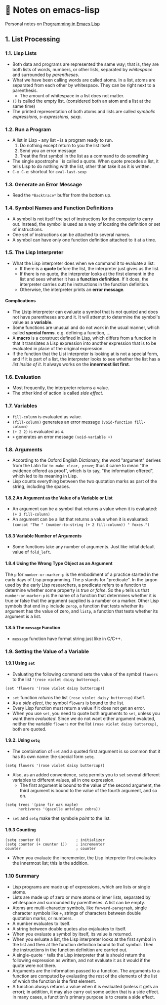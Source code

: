 # :art: Notes on emacs-lisp

 Personal notes on [Programming in Emacs
 Lisp](https://www.gnu.org/software/emacs/manual/html_node/eintr/index.html#Top)

## 1. List Processing
### 1.1. Lisp Lists
 + Both data and programs are represented the same way; that is, they
   are both lists of words, numbers, or other lists, separated by
   *whitespace* and surrounded by *parentheses*.
 + What we have been calling words are called atoms. In a list, atoms
   are separated from each other by whitespace. They can be right next
   to a parenthesis.
   + The amount of whitespace in a list does not matter.
 + `()` is called the empty list. (considered both an atom and a list
   at the same time)
 + The printed representation of both atoms and lists are called
   *symbolic expressions*, *s-expressions*, *sexp*.

### 1.2. Run a Program
 + A list in Lisp - any list - is a program ready to run.
   1. Do nothing except return to you the list itself
   2. Send you an error message
   3. Treat the first symbol in the list as a command to do something
 + The single apostrophe \` is called a quote. When quote precedes a
   list, it tells Lisp to do nothing with the list, other than take it
   as it is written.
 + `C-x C-e`: shortcut for `eval-last-sexp`

### 1.3. Generate an Error Message
 + Read the `*Backtrace*` buffer from the bottom up.

### 1.4. Symbol Names and Function Definitions
 + A symbol is not itself the set of instructions for the computer to
   carry out. Instead, the symbol is used as a way of locating the
   definition or set of instructions.
 + One set of instructions can be attached to several names.
 + A symbol can have only one function definition attached to it at a
   time.

### 1.5. The Lisp Interpreter
 + What the Lisp interpreter does when we command it to evaluate a
   list:
   + If there is a **quote** before the list, the interpreter just
     gives us the list.
   + If there is no quote, the interpreter looks at the first element
     in the list and sees whether it has a **function definition**. If
     it does, the interpreter carries outt he instructions in the
     function definition.
   + Otherwise, the interpreter prints an **error message**.
#### Complications
 + The Listp interpreter can evaluate a symbol that is not quoted and
   does not have parentheses around it. It will attempt to determine
   the symbol's value as a **variable**.
 + Some functions are unusual and do not work in the usual manner,
   which called **special forms**. e.g. defining a function, ...
 + A **macro** is a construct defined in Lisp, which differs from a
   function in that it translates a Lisp expression into another
   expression that is to be evaluated in place of the original
   expression.
 + If the function that the List interpreter is looking at is not a
   special form, and if it is part of a list, the interpreter looks to
   see whether the list has a *list inside of it*. It always works on
   the **innermost list first**.

### 1.6. Evaluation
 + Most frequently, the interpreter returns a value.
 + The other kind of action is called *side effect*.


### 1.7. Variables
 + `fill-column` is evaluated as value.
 + `(fill-column)` generates an error message `(void-function
   fill-column)`
 + `(+ 2 2)` is evaluated as `4`.
 + `+` generates an error message `(void-variable +)`

### 1.8. Arguments
 + According to the Oxford English Dictionary, the word "argument"
   derives from the Latin for `to make clear, prove`; thus it came to
   mean "the evidence offered as proof", which is to say, "the
   information offered", which led to its meaning in Lisp.
 + Lisp counts everything between the two quotation marks as part of
   the string, including the spaces.

#### 1.8.2 An Argument as the Value of a Variable or List
 + An argument can be a symbol that returns a value when it is
   evaluated: `(+ 2 fill-column)`
 + An argument can be a list that returns a value when it is
   evaluated: `(concat "The " (number-to-string (+ 2 fill-column)) "
   foxes.")`

#### 1.8.3 Variable Number of Arguments
 + Some functions take any number of arguments. Just like initial
   default value of `fold_left`.

#### 1.8.4 Using the Wrong Type Object as an Argument
 The `p` for `number-or-marker-p` is the embodiment of a practice
 started in the early days of Lisp programming. The `p` stands for
 "predicate". In the jargon used by the early Lisp researchers, a
 predicate refers to a function to determine whether some property is
 *true or false*. So the `p` tells us that `number-or-marker-p` is the
 name of a function that determines whether it is true or false that
 the argument supplied is a number or a marker. Other Lisp symbols
 that end in `p` include `zerop`, a function that tests whether its
 argument has the value of zero, and `listp`, a function that tests
 whether its argument is a list.

#### 1.8.5 The `message` Function
 + `message` function have format string just like in C/C++.

### 1.9. Setting the Value of a Variable
#### 1.9.1 Using `set`
 + Evaluating the following command sets the value of the symbol
   `flowers` to the list `'(rose violet daisy buttercup)`.

``` emacs-lisp
(set 'flowers '(rose violet daisy buttercup))
```

 + `set` function *returns* the list `(rose violet daisy buttercup)`
   itself.
 + As a *side efect*, the symbol `flowers` is bound to the list.
 + Every Lisp function must return a value if it does not get an
   error.
 + When you use `set`, you need to quote both arguments to `set`,
   unless you want them *evaluated*. Since we do not want either
   argument evaluted, neither the variable `flowers` nor the list
   `(rose violet daisy buttercup)`, both are quoted.

#### 1.9.2. Using `setq`
 + The combination of `set` and a quoted first argument is so common
   that it has its own name: the special form `setq`.

``` emacs-lisp
(setq flowers '(rose violet daisy buttercup))
```

 + Also, as an added convenience, `setq` permits you to set several
   different variables to different values, all in one expression.
   + The first argument is bound to the value of the second argument,
     the third argument is bound to the value of the fourth argument,
     and so on.

``` emacs-lisp
(setq trees '(pine fir oak maple)
      herbivores '(gazelle antelope zebra))
```

 + `set` and `setq` make thet symbole *point* to the list.

#### 1.9.3 Counting

``` emacs-lisp
(setq counter 0)                ; initializer
(setq counter (+ counter 1))    ; incrementer
counter                         ; counter
```

 + When you evaluate the incrementer, the Lisp interpreter first
   evaluates the innermost list; this is the addition.

### 1.10 Summary
 + Lisp programs are made up of expressions, which are lists or single
   atoms.
 + Lists are made up of zero or more atoms or inner lists, separated
   by whitespace and surrounded by parentheses. A list can be empty.
 + Atoms are multi-character symbols, like `forward-paragraph`, single
   character symbols like `+`, strings of characters between double
   quotation marks, or numbers.
 + A number evaluates to itself.
 + A string between double quotes also evjaluates to itself.
 + When you evaluate a symbol by itself, its value is returned.
 + When you evluate a list, the Lisp interpreter looks at the first
   symbol in the list and then at the function definition bound to
   that symbol. Then the instructions in the function definition are
   carried out.
 + A single-quote `'` tells the Lisp interpreter that is should return
   the following expression as written, and not evaluate it as it
   would if the quote were not there.
 + Arguments are the information passed to a function. The arguments
   to a function are computed by evaluating the rest of the elements
   of the list of which the function is the first element.
 + A function always returns a value when it is evaluated (unless it
   gets an error); in addition, it may also carry out some action that
   is a side effect. In many cases, a function's primary purpose is to
   create a side effect.
